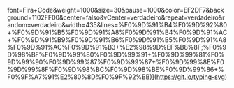 font=Fira+Code&weight=1000&size=30&pause=1000&color=EF2DF7&background=1102FF00&center=falso&vCenter=verdadeiro&repeat=verdadeiro&random=verdadeiro&width=435&lines=%F0%9D%91%B4%F0%9D%92%80+%F0%9D%91%B5%F0%9D%91%A8%F0%9D%91%B4%F0%9D%91%AC+%F0%9D%91%B9%F0%9D%91%B6%F0%9D%91%B5%F0%9D%91%A8%F0%9D%91%AC%F0%9D%91%B3+%E2%98%9D%EF%B8%8F;%F0%9D%98%BF%F0%9D%99%80%F0%9D%99%91+%F0%9D%99%81%F0%9D%99%90%F0%9D%99%87%F0%9D%99%87+%F0%9D%99%8E%F0%9D%99%8F%F0%9D%98%BC%F0%9D%98%BE%F0%9D%99%86+%F0%9F%A7%91%E2%80%8D%F0%9F%92%BB)](https://git.io/typing-svg)
